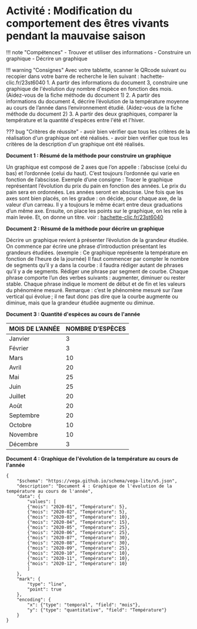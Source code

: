 # Activité : Modification du comportement des êtres vivants pendant la mauvaise saison

!!! note "Compétences"
    - Trouver et utiliser des informations
    - Construire un graphique
    - Décrire un graphique

!!! warning "Consignes"
    Avec votre tablette, scanner le QRcode suivant ou recopier dans votre barre de recherche le lien suivant : hachette-clic.fr/23st6040
    1. A partir des informations du document 3, construire une graphique de l'évolution duy nombre d'espèce en fonction des mois. (Aidez-vous de la fiche méthode du document 1)
    2. A partir des informations du document 4, décrire l’évolution de la température moyenne au cours de l’année dans l’environnement étudié. (Aidez-vous de la fiche méthode du document 2)
    3. A partir des deux graphiques, comparer la température et la quantité d'espèces entre l'été et l'hiver.
   
??? bug "Critères de réussite"
    - avoir bien vérifier que tous les critères de la réalisation d'un graphique ont été réalisés.
    - avoir bien vérifier que tous les critères de la description d'un graphique ont été réalisés.

**Document 1 : Résumé de la méthode pour construire un graphique**

Un graphique est composé de 2 axes que l’on appelle : l’abscisse (celui du bas) et l’ordonnée (celui du haut). C’est toujours l’ordonnée qui varie en fonction de l’abscisse.
Exemple d’une consigne : Tracer le graphique représentant l’évolution du prix du pain en fonction des années. Le prix du pain sera en ordonnées. Les années seront en abscisse.
Une fois que les axes sont bien placés, on les gradue : on décide, pour chaque axe, de la valeur d’un carreau. Il y a toujours le même écart entre deux graduations d’un même axe.
Ensuite, on place les points sur le graphique, on les relie à main levée. Et, on donne un titre. voir : [hachette-clic.fr/23st6040](hachette-clic.fr/23st6040)


**Document 2 : Résumé de la méthode pour décrire un graphique**

Décrire un graphique revient à présenter l’évolution de la grandeur étudiée. On commence par écrire une phrase d’introduction présentant les grandeurs étudiées. (exemple : Ce graphique représente la température en fonction de l’heure de la journée)
Il faut commencer par compter le nombre de segments qu’il y a dans la courbe : il faudra rédiger autant de phrases qu’il y a de segments. Rédiger une phrase par segment de courbe. Chaque phrase comporte l’un des verbes suivants : augmenter, diminuer ou rester stable.
Chaque phrase indique le moment de début et de fin et les valeurs du phénomène mesuré.
Remarque : c’est le phénomène mesuré sur l’axe vertical qui évolue ; il ne faut donc pas dire que la courbe augmente ou diminue, mais que la grandeur étudiée augmente ou diminue.

**Document  3 : Quantité d'espèces au cours de l'année**

| MOIS DE L’ANNÉE | NOMBRE D’ESPÈCES | 
|--|--| 
| Janvier	| 3 | 
| Février	| 3 | 
| Mars	| 10 | 
| Avril	| 20 | 
| Mai	| 25 | 
| Juin	| 25 | 
| Juillet	| 20 | 
| Août	| 20 | 
| Septembre	| 20 | 
| Octobre	| 10 | 
| Novembre	| 10 | 
| Décembre	| 3 | 
 
**Document 4 : Graphique de l'évolution de la température au cours de l'année**


```vegalite
{
    "$schema": "https://vega.github.io/schema/vega-lite/v5.json",
    "description": "Document 4 : Graphique de l'évolution de la température au cours de l'année",
    "data": {
        "values": [
        {"mois": "2020-01", "Température": 5},
        {"mois": "2020-02", "Température": 5},
        {"mois": "2020-03", "Température": 10},
        {"mois": "2020-04", "Température": 15},
        {"mois": "2020-05", "Température": 25},
        {"mois": "2020-06", "Température": 25},
        {"mois": "2020-07", "Température": 30},
        {"mois": "2020-08", "Température": 30},
        {"mois": "2020-09", "Température": 25},
        {"mois": "2020-10", "Température": 10},
        {"mois": "2020-11", "Température": 10},
        {"mois": "2020-12", "Température": 10}
        ]
    },
    "mark": {
        "type": "line",
        "point": true
    },
    "encoding": {
        "x": {"type": "temporal", "field": "mois"},
        "y": {"type": "quantitative", "field": "Température"}
    }
}

```

